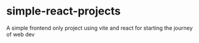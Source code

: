 # simple-react-projects
A simple frontend only project using vite and react for starting the journey of web dev
